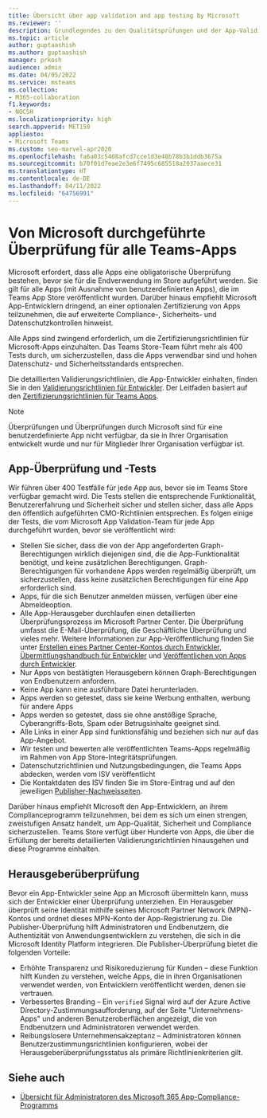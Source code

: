```yaml
---
title: Übersicht über app validation and app testing by Microsoft
ms.reviewer: ''
description: Grundlegendes zu den Qualitätsprüfungen und der App-Validierung für Teams Apps.
ms.topic: article
author: guptaashish
ms.author: guptaashish
manager: prkosh
audience: admin
ms.date: 04/05/2022
ms.service: msteams
ms.collection:
- M365-collaboration
f1.keywords:
- NOCSH
ms.localizationpriority: high
search.appverid: MET150
appliesto:
- Microsoft Teams
ms.custom: seo-marvel-apr2020
ms.openlocfilehash: fa6a03c5408afcd7cce1d3e48b78b3b1ddb3675a
ms.sourcegitcommit: b70f01d7eae2e3e6f7495c685518a2037aaece31
ms.translationtype: HT
ms.contentlocale: de-DE
ms.lasthandoff: 04/11/2022
ms.locfileid: "64756991"
---
```

# <a name="validation-performed-by-microsoft-for-all-teams-apps"></a>Von Microsoft durchgeführte Überprüfung für alle Teams-Apps

Microsoft erfordert, dass alle Apps eine obligatorische Überprüfung bestehen, bevor sie für die Endverwendung im Store aufgeführt werden. Sie gilt für alle Apps (mit Ausnahme von benutzerdefinierten Apps), die im Teams App Store veröffentlicht wurden. Darüber hinaus empfiehlt Microsoft App-Entwicklern dringend, an einer optionalen Zertifizierung von Apps teilzunehmen, die auf erweiterte Compliance-, Sicherheits- und Datenschutzkontrollen hinweist.

Alle Apps sind zwingend erforderlich, um die Zertifizierungsrichtlinien für Microsoft-Apps einzuhalten. Das Teams Store-Team führt mehr als 400 Tests durch, um sicherzustellen, dass die Apps verwendbar sind und hohen Datenschutz- und Sicherheitsstandards entsprechen.

Die detaillierten Validierungsrichtlinien, die App-Entwickler einhalten, finden Sie in den [Validierungsrichtlinien für Entwickler](/microsoftteams/platform/concepts/deploy-and-publish/appsource/prepare/teams-store-validation-guidelines). Der Leitfaden basiert auf den [Zertifizierungsrichtlinien für Teams Apps](/legal/marketplace/certification-policies#1140-teams).

> [!NOTE]
> Überprüfungen und Überprüfungen durch Microsoft sind für eine benutzerdefinierte App nicht verfügbar, da sie in Ihrer Organisation entwickelt wurde und nur für Mitglieder Ihrer Organisation verfügbar ist.

## <a name="app-validation-and-testing"></a>App-Überprüfung und -Tests

Wir führen über 400 Testfälle für jede App aus, bevor sie im Teams Store verfügbar gemacht wird. Die Tests stellen die entsprechende Funktionalität, Benutzererfahrung und Sicherheit sicher und stellen sicher, dass alle Apps den öffentlich aufgeführten CMO-Richtlinien entsprechen. Es folgen einige der Tests, die vom Microsoft App Validation-Team für jede App durchgeführt wurden, bevor sie veröffentlicht wird:

* Stellen Sie sicher, dass die von der App angeforderten Graph-Berechtigungen wirklich diejenigen sind, die die App-Funktionalität benötigt, und keine zusätzlichen Berechtigungen. Graph-Berechtigungen für vorhandene Apps werden regelmäßig überprüft, um sicherzustellen, dass keine zusätzlichen Berechtigungen für eine App erforderlich sind.
* Apps, für die sich Benutzer anmelden müssen, verfügen über eine Abmeldeoption.
* Alle App-Herausgeber durchlaufen einen detaillierten Überprüfungsprozess im Microsoft Partner Center. Die Überprüfung umfasst die E-Mail-Überprüfung, die Geschäftliche Überprüfung und vieles mehr. Weitere Informationen zur App-Veröffentlichung finden Sie unter [Erstellen eines Partner Center-Kontos durch Entwickler](/microsoftteams/platform/concepts/deploy-and-publish/appsource/prepare/create-partner-center-dev-account), [Übermittlungshandbuch für Entwickler](/office/dev/store/add-in-submission-guide) und [Veröffentlichen von Apps durch Entwickler](https://aka.ms/PublishToTeamsStore).
* Nur Apps von bestätigten Herausgebern können Graph-Berechtigungen von Endbenutzern anfordern.
* Keine App kann eine ausführbare Datei herunterladen.
* Apps werden so getestet, dass sie keine Werbung enthalten, werbung für andere Apps
* Apps werden so getestet, dass sie ohne anstößige Sprache, Cyberangriffs-Bots, Spam oder Betrugsinhalte geeignet sind.
* Alle Links in einer App sind funktionsfähig und beziehen sich nur auf das App-Angebot.
* Wir testen und bewerten alle veröffentlichten Teams-Apps regelmäßig im Rahmen von App Store-Integritätsprüfungen.
* Datenschutzrichtlinien und Nutzungsbedingungen, die Teams Apps abdecken, werden vom ISV veröffentlicht
* Die Kontaktdaten des ISV finden Sie im Store-Eintrag und auf den jeweiligen [Publisher-Nachweisseiten](/microsoft-365-app-certification/teams/teams-apps).

Darüber hinaus empfiehlt Microsoft den App-Entwicklern, an ihrem Complianceprogramm teilzunehmen, bei dem es sich um einen strengen, zweistufigen Ansatz handelt, um App-Qualität, Sicherheit und Compliance sicherzustellen. Teams Store verfügt über Hunderte von Apps, die über die Erfüllung der bereits detaillierten Validierungsrichtlinien hinausgehen und diese Programme einhalten.

## <a name="publisher-verification"></a>Herausgeberüberprüfung

Bevor ein App-Entwickler seine App an Microsoft übermitteln kann, muss sich der Entwickler einer Überprüfung unterziehen. Ein Herausgeber überprüft seine Identität mithilfe seines Microsoft Partner Network (MPN)-Kontos und ordnet dieses MPN-Konto der App-Registrierung zu. Die Publisher-Überprüfung hilft Administratoren und Endbenutzern, die Authentizität von Anwendungsentwicklern zu verstehen, die sich in die Microsoft Identity Platform integrieren. Die Publisher-Überprüfung bietet die folgenden Vorteile:

* Erhöhte Transparenz und Risikoreduzierung für Kunden – diese Funktion hilft Kunden zu verstehen, welche Apps, die in ihren Organisationen verwendet werden, von Entwicklern veröffentlicht werden, denen sie vertrauen.
* Verbessertes Branding – Ein `verified` Signal wird auf der Azure Active Directory-Zustimmungsaufforderung, auf der Seite "Unternehmens-Apps" und anderen Benutzeroberflächen angezeigt, die von Endbenutzern und Administratoren verwendet werden.
* Reibungslosere Unternehmensakzeptanz – Administratoren können Benutzerzustimmungsrichtlinien konfigurieren, wobei der Herausgeberüberprüfungsstatus als primäre Richtlinienkriterien gilt.

## <a name="see-also"></a>Siehe auch

* [Übersicht für Administratoren des Microsoft 365 App-Compliance-Programms](overview-of-app-certification.md)
